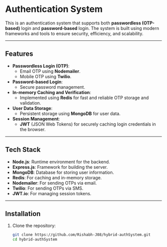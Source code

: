 # Authentication System

This is an authentication system that supports both **passwordless (OTP-based)** login and **password-based** login. The system is built using modern frameworks and tools to ensure security, efficiency, and scalability.

---

## Features

- **Passwordless Login (OTP)**:
  - Email OTP using **Nodemailer**.
  - Mobile OTP using **Twilio**.
- **Password-based Login**:
  - Secure password management.
- **In-memory Caching and Verification**:
  - Implemented using **Redis** for fast and reliable OTP storage and validation.
- **User Data Storage**:
  - Persistent storage using **MongoDB** for user data.
- **Session Management**:
  - **JWT** (JSON Web Tokens) for securely caching login credentials in the browser.

---

## Tech Stack

- **Node.js**: Runtime environment for the backend.
- **Express.js**: Framework for building the server.
- **MongoDB**: Database for storing user information.
- **Redis**: For caching and in-memory storage.
- **Nodemailer**: For sending OTPs via email.
- **Twilio**: For sending OTPs via SMS.
- **JWT.io**: For managing session tokens.

---

## Installation

1. Clone the repository:
   ```bash
   git clone https://github.com/Rishabh-J08/hybrid-authSystem.git
   cd hybrid-authSystem
